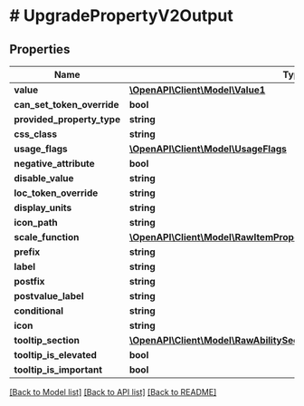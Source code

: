 # # UpgradePropertyV2Output

## Properties

Name | Type | Description | Notes
------------ | ------------- | ------------- | -------------
**value** | [**\OpenAPI\Client\Model\Value1**](Value1.md) |  | [optional]
**can_set_token_override** | **bool** |  | [optional]
**provided_property_type** | **string** |  | [optional]
**css_class** | **string** |  | [optional]
**usage_flags** | [**\OpenAPI\Client\Model\UsageFlags**](UsageFlags.md) |  | [optional]
**negative_attribute** | **bool** |  | [optional]
**disable_value** | **string** |  | [optional]
**loc_token_override** | **string** |  | [optional]
**display_units** | **string** |  | [optional]
**icon_path** | **string** |  | [optional]
**scale_function** | [**\OpenAPI\Client\Model\RawItemPropertyScaleFunctionSubclassV2Output**](RawItemPropertyScaleFunctionSubclassV2Output.md) |  | [optional]
**prefix** | **string** |  | [optional]
**label** | **string** |  | [optional]
**postfix** | **string** |  | [optional]
**postvalue_label** | **string** |  | [optional]
**conditional** | **string** |  | [optional]
**icon** | **string** |  | [optional]
**tooltip_section** | [**\OpenAPI\Client\Model\RawAbilitySectionTypeV2**](RawAbilitySectionTypeV2.md) |  | [optional]
**tooltip_is_elevated** | **bool** |  | [optional]
**tooltip_is_important** | **bool** |  | [optional]

[[Back to Model list]](../../README.md#models) [[Back to API list]](../../README.md#endpoints) [[Back to README]](../../README.md)
